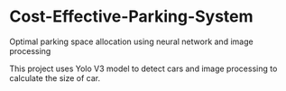 # Cost-Effective-Parking-System
Optimal parking space allocation using neural network and image processing

This project uses Yolo V3 model to detect cars and image processing to calculate the size of car.
